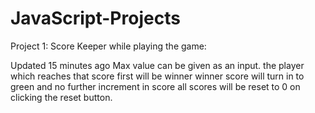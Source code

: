# JavaScript-Projects

Project 1: Score Keeper while playing the game:

Updated 15 minutes ago
Max value can be given as an input.
the player which reaches that score first will be winner
winner score will turn in to green and no further increment in score
all scores will be reset to 0 on clicking the reset button.
